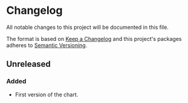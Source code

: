 # Changelog

All notable changes to this project will be documented in this file.

The format is based on [Keep a Changelog](http://keepachangelog.com/en/1.0.0/)
and this project's packages adheres to [Semantic Versioning](http://semver.org/spec/v2.0.0.html).

## Unreleased

### Added

- First version of the chart.


[Unreleased]: https://github.com/giantswarm/fluent-logshipping-app/compare/master...master
